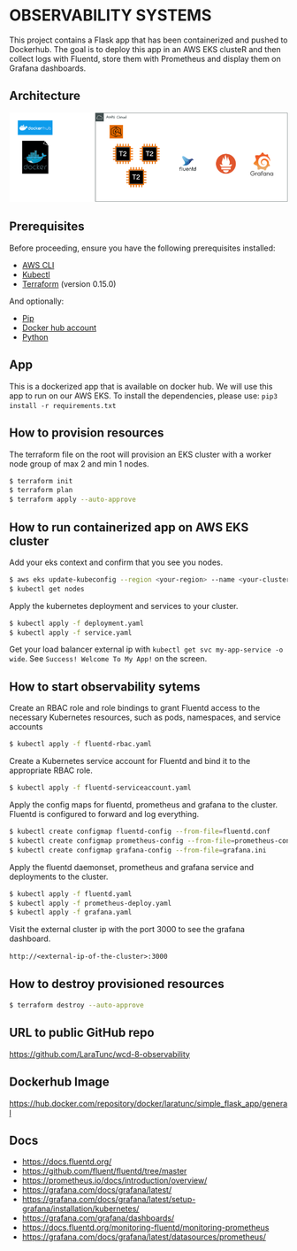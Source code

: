 # OBSERVABILITY SYSTEMS

This project contains a Flask app that has been containerized and pushed to Dockerhub. The goal is to deploy this app in an AWS EKS clusteR and then collect logs with Fluentd, store them with Prometheus and display them on Grafana dashboards.

## Architecture

![architecture](./public/images/architecture.png)

## Prerequisites

Before proceeding, ensure you have the following prerequisites installed:

- [AWS CLI](https://docs.aws.amazon.com/cli/latest/userguide/getting-started-install.html)
- [Kubectl](https://docs.aws.amazon.com/cli/latest/userguide/getting-started-install.html)
- [Terraform](https://developer.hashicorp.com/terraform/install) (version 0.15.0)

And optionally:

- [Pip](https://pip.pypa.io/en/stable/installation/)
- [Docker hub account](https://hub.docker.com/)
- [Python](https://docs.python.org/3/using/index.html)

## App

This is a dockerized app that is available on docker hub. We will use this app to run on our AWS EKS.
To install the dependencies, please use: `pip3 install -r requirements.txt`

## How to provision resources

The terraform file on the root will provision an EKS cluster with a worker node group of max 2 and min 1 nodes.

```sh
$ terraform init
$ terraform plan
$ terraform apply --auto-approve
```

## How to run containerized app on AWS EKS cluster

Add your eks context and confirm that you see you nodes.

```sh
$ aws eks update-kubeconfig --region <your-region> --name <your-cluster-name>
$ kubectl get nodes
```

Apply the kubernetes deployment and services to your cluster.

```sh
$ kubectl apply -f deployment.yaml
$ kubectl apply -f service.yaml
```

Get your load balancer external ip with `kubectl get svc my-app-service -o wide`.
See `Success! Welcome To My App!` on the screen.

## How to start observability sytems

Create an RBAC role and role bindings to grant Fluentd access to the necessary Kubernetes resources, such as pods, namespaces, and service accounts

```sh
$ kubectl apply -f fluentd-rbac.yaml
```

Create a Kubernetes service account for Fluentd and bind it to the appropriate RBAC role.

```sh
$ kubectl apply -f fluentd-serviceaccount.yaml
```

Apply the config maps for fluentd, prometheus and grafana to the cluster.
Fluentd is configured to forward and log everything.

```sh
$ kubectl create configmap fluentd-config --from-file=fluentd.conf
$ kubectl create configmap prometheus-config --from-file=prometheus-conf.yml
$ kubectl create configmap grafana-config --from-file=grafana.ini
```

Apply the fluentd daemonset, prometheus and grafana service and deployments to the cluster.

```sh
$ kubectl apply -f fluentd.yaml
$ kubectl apply -f prometheus-deploy.yaml
$ kubectl apply -f grafana.yaml
```

Visit the external cluster ip with the port 3000 to see the grafana dashboard.

`http://<external-ip-of-the-cluster>:3000`

## How to destroy provisioned resources

```sh
$ terraform destroy --auto-approve
```

## URL to public GitHub repo

https://github.com/LaraTunc/wcd-8-observability

## Dockerhub Image

https://hub.docker.com/repository/docker/laratunc/simple_flask_app/general

## Docs

- https://docs.fluentd.org/
- https://github.com/fluent/fluentd/tree/master
- https://prometheus.io/docs/introduction/overview/
- https://grafana.com/docs/grafana/latest/
- https://grafana.com/docs/grafana/latest/setup-grafana/installation/kubernetes/
- https://grafana.com/grafana/dashboards/
- https://docs.fluentd.org/monitoring-fluentd/monitoring-prometheus
- https://grafana.com/docs/grafana/latest/datasources/prometheus/
